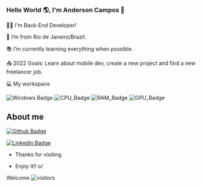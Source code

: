 <!--
**andersoncampos/andersoncampos** is a ✨ _special_ ✨ repository because its `README.md` (this file) appears on your GitHub profile.

Here are some ideas to get you started:

- 🔭 I’m currently working on ...
- 🌱 I’m currently learning ...
- 👯 I’m looking to collaborate on ...
- 🤔 I’m looking for help with ...
- 💬 Ask me about ...
- 📫 How to reach me: ...
- 😄 Pronouns: ...
- ⚡ Fun fact: ...
-->

### Hello World 🌎, I'm Anderson Campos 👋

👨‍💻 I'm Back-End Developer!

:house_with_garden: I’m from Rio de Janeiro/Brazil.

:books: I’m currently learning everything when possible.

:outbox_tray: 2022 Goals: Learn about mobile dev, create a new project and find a new freelancer job.


:computer: My workspace

![Windows Badge](https://img.shields.io/badge/Windows-0078D6?style=for-the-badge&logo=windows&logoColor=white) ![CPU_Badge](https://img.shields.io/badge/Intel-Core_i5-0071C5?style=for-the-badge&logo=intel&logoColor=white) ![RAM_Badge](https://img.shields.io/badge/RAM-16_GB-0071C5?style=for-the-badge) ![GPU_Badge](https://img.shields.io/badge/NVIDIA-GTX1060-76B900?style=for-the-badge&logo=nvidia&logoColor=white)
 

## About me

[![Github Badge](https://img.shields.io/badge/-Github-000?style=flat-square&logo=Github&logoColor=white&link=https://github.com/andersoncampos)](https://github.com/andersoncampos)

[![Linkedin Badge](https://img.shields.io/badge/-LinkedIn-blue?style=flat-square&logo=Linkedin&logoColor=white&link=https://br.linkedin.com/in/andersonccampos)](https://br.linkedin.com/in/andersonccampos)

- Thanks for visiting.

- Enjoy it!! o/


Welcome ![visitors](https://visitor-badge.glitch.me/badge?page_id=https://github.com/andersoncampos)
